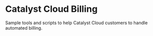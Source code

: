 # Catalyst Cloud Billing

Sample tools and scripts to help Catalyst Cloud customers to handle automated
billing.
